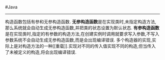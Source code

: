 #Java 

---
构造函数包括有参和无参构造函数.
**无参构造函数**是在实现类时,未指定构造方法,那么系统就会自动生成无参构造函数,并把类的状态设置为默认状态.
**有参构造函数**是在实现类时,指定的有参数的构造方法,在创建实例时调用就要求写入参数,不写入参数系统不会自动生成无参构造函数,而是会出现编译错误.
多个构造器的实现,实际上是对构造方法的一种[[重载]].实现对不同的传入值实现不同的构造,但当传入了未被定义的构造,将会出现编译错误.

